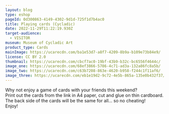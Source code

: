```yaml
---
layout: blog
type: eshop
pageId: 0d300863-4149-4302-9d1d-725f1d7b4ac0
title: Playing cards (Cycladic)
date: 2022-11-29T11:22:19.930Z
target-audience:
  - VISITOR
museum: Museum of Cycladic Art
product_type: Cards
mainImage: https://ucarecdn.com/ba1e53d7-a8f7-4209-8b9a-b109e73b84e9/
license: CC BY 2.0
thumbnail: https://ucarecdn.com/cbcf7ac0-19bf-43b9-b32c-bc6556f4644c/
image_one: https://ucarecdn.com/68ef3866-5786-4c71-ad3a-132a86fc8a5b/
image_two: https://ucarecdn.com/c63b7208-863e-4620-b958-f244c1f11af6/
image_three: https://ucarecdn.com/eb1e19d2-9c72-4e5b-865a-135e0b432f37/
---
```

Why not enjoy a game of cards with your friends this weekend? <br/>
Print out the cards from the link in A4 paper, cut and glue on thin cardboard. <br/>
The back side of the cards will be the same for all... so no cheating! <br/>
Enjoy!